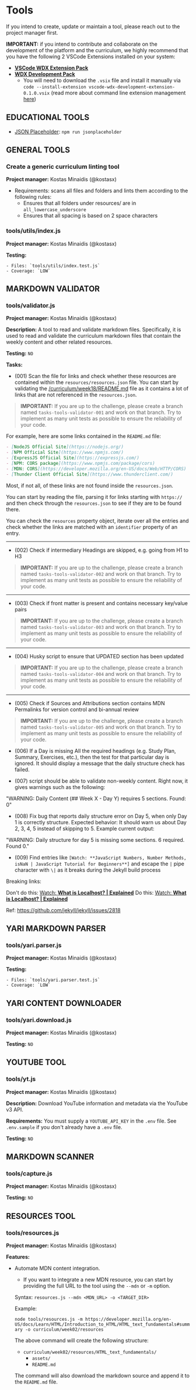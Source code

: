 # Tools

If you intend to create, update or maintain a tool, please reach out to the project manager first.

**IMPORTANT:** if you intend to contribute and collaborate on the development of the platform 
and the curriculum, we highly recommend that you have the following 2 VSCode Extensions installed
on your system:

- [**VSCode WDX Extension Pack**](https://marketplace.visualstudio.com/items?itemName=kostasx.vscode-wdx-extension-pack)
- [**WDX Development Pack**](https://github.com/in-tech-gration/VSCode-WDX-Development-Extension)
  - You will need to download the `.vsix` file and install it manually via `code --install-extension vscode-wdx-development-extension-0.1.0.vsix` (read more about command line extension management [here](https://code.visualstudio.com/docs/editor/extension-marketplace#_command-line-extension-management
))

## EDUCATIONAL TOOLS

  - [JSON Placeholder](https://jsonplaceholder.typicode.com/): `npm run jsonplaceholder`

## GENERAL TOOLS

  ### Create a generic curriculum linting tool

  **Project manager:** Kostas Minaidis (@kostasx)

  - Requirements: scans all files and folders and lints them according to the following rules:
    - Ensures that all folders under resources/ are in `all_lowercase_underscore`
    - Ensures that all spacing is based on 2 space characters

  ### tools/utils/index.js

  **Project manager:** Kostas Minaidis (@kostasx)

  **Testing:** 

    - Files: `tools/utils/index.test.js` 
    - Coverage: `LOW`

## MARKDOWN VALIDATOR 

  ### tools/validator.js

  **Project manager:** Kostas Minaidis (@kostasx)

  **Description:** A tool to read and validate markdown files. Specifically, it is used to read and validate the curriculum markdown files that contain the weekly content and other related resources.

  **Testing:** `NO`

  **Tasks:**

  - (001) Scan the file for links and check whether these resources are contained within the `resources/resources.json` file. You can start by validating the [/curriculum/week18/README.md](../curriculum/week18/README.md) file as it contains a lot of links that are not referenced in the `resources.json`.  

  > **IMPORTANT:** If you are up to the challenge, please create a branch named `tasks-tools-validator-001` and work on that branch. Try to implement as many unit tests as possible to ensure the reliability of your code.

  For example, here are some links contained in the `README.md` file:

  ```markdown
  - [NodeJS Official Site](https://nodejs.org/)
  - [NPM Official Site](https://www.npmjs.com/)
  - [ExpressJS Official Site](https://expressjs.com/)
  - [NPM: CORS package](https://www.npmjs.com/package/cors)
  - [MDN: CORS](https://developer.mozilla.org/en-US/docs/Web/HTTP/CORS)
  - [Thunder Client Official Site](https://www.thunderclient.com/)
  ```

  Most, if not all, of these links are not found inside the `resources.json`.

  You can start by reading the file, parsing it for links starting with `https://` and then check through the `resources.json` to see if they are to be found there.

  You can check the `resources` property object, iterate over all the entries and check whether the links are matched with an `identifier` property of an entry.

  ---

  - (002) Check if intermediary Headings are skipped, e.g. going from H1 to H3

  > **IMPORTANT:** If you are up to the challenge, please create a branch named `tasks-tools-validator-002` and work on that branch. Try to implement as many unit tests as possible to ensure the reliability of your code.

  ---
  
  - (003) Check if front matter is present and contains necessary key/value pairs

  > **IMPORTANT:** If you are up to the challenge, please create a branch named `tasks-tools-validator-003` and work on that branch. Try to implement as many unit tests as possible to ensure the reliability of your code.

  ---

  - (004) Husky script to ensure that UPDATED section has been updated

  > **IMPORTANT:** If you are up to the challenge, please create a branch named `tasks-tools-validator-004` and work on that branch. Try to implement as many unit tests as possible to ensure the reliability of your code.

  ---

  - (005) Check if Sources and Attributions section contains MDN Permalinks for version control and bi-annual review

  > **IMPORTANT:** If you are up to the challenge, please create a branch named `tasks-tools-validator-005` and work on that branch. Try to implement as many unit tests as possible to ensure the reliability of your code.

  - (006) If a Day is missing All the required headings (e.g. Study Plan, Summary, Exercises, etc.), then the test for that particular day is ignored. It should display a message that the daily structure check has failed.

  - (007) script should be able to validate non-weekly content.
  Right now, it gives warnings such as the following:

  "WARNING: Daily Content (## Week X - Day Y) requires 5 sections. Found: 0"

  - (008) Fix bug that reports daily structure error on Day 5, when only Day 1 is correctly structure. Expected behavior: It should warn us about Day 2, 3, 4, 5 instead of skipping to 5. Example current output:

  "WARNING: Daily structure for day 5 is missing some sections.
   6 required. Found 0."

  - (009) Find entries like `[Watch: **JavaScript Numbers, Number Methods, isNaN | JavaScript Tutorial for Beginners**]` and escape the `|` pipe character with `\|` as it breaks during the Jekyll build process

  Breaking links:

  Don't do this: [Watch: **What is Localhost? | Explained**]()
  Do this: [Watch: **What is Localhost? \| Explained**]()

  Ref: https://github.com/jekyll/jekyll/issues/2818

## YARI MARKDOWN PARSER

  ### tools/yari.parser.js

  **Project manager:** Kostas Minaidis (@kostasx)

  **Testing:** 

    - Files: `tools/yari.parser.test.js` 
    - Coverage: `LOW`

## YARI CONTENT DOWNLOADER

  ### tools/yari.download.js

  **Project manager:** Kostas Minaidis (@kostasx)

  **Testing:** `NO`

## YOUTUBE TOOL

  ### tools/yt.js

  **Project manager:** Kostas Minaidis (@kostasx)

  **Description:** Download YouTube information and metadata via the YouTube v3 API.

  **Requirements:** You must supply a `YOUTUBE_API_KEY` in the `.env` file. See `.env.sample` if you don't already have a `.env` file.

  **Testing:** `NO`

## MARKDOWN SCANNER

  ### tools/capture.js

  **Project manager:** Kostas Minaidis (@kostasx)

  **Testing:** `NO`

## RESOURCES TOOL

  ### tools/resources.js

  **Project manager:** Kostas Minaidis (@kostasx)

  **Features:**

  - Automate MDN content integration. 
    - If you want to integrate a new MDN resource, you can start by providing the full URL to the tool using the `--mdn` or `-m` option. 
    
    Syntax: `resources.js --mdn <MDN_URL> -o <TARGET_DIR>`

    Example: 

    `node tools/resources.js -m https://developer.mozilla.org/en-US/docs/Learn/HTML/Introduction_to_HTML/HTML_text_fundamentals#summary -o curriculum/week02/resources`

    The above command will create the following structure:
    
    - `curriculum/week02/resources/HTML_text_fundamentals/`  
      - `assets/`  
      - `README.md`  

    The command will also download the markdown source and append it to the `README.md` file.

  
